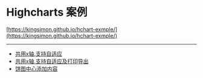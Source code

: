 
# Highcharts 案例
 [https://kingsimon.github.io/hchart-exmple/](https://kingsimon.github.io/hchart-exmple/)

---
 - [共用x轴,支持自适应](exp1.html)
 - [共用x轴,支持自适应及打印导出](exp2.html)
 - [饼图中心添加内容](exp3.html)